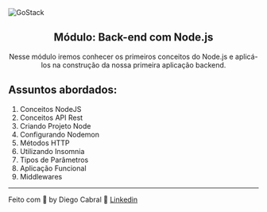 <img alt="GoStack" src="https://storage.googleapis.com/golden-wind/bootcamp-gostack/header-desafios.png" />

<h2 align="center">
  Módulo: Back-end com Node.js
</h2>

<p align="center">Nesse módulo iremos conhecer os primeiros conceitos do Node.js e aplicá-los na construção da nossa primeira aplicação backend.</blockquote>

## Assuntos abordados:

1. Conceitos NodeJS
2. Conceitos API Rest
3. Criando Projeto Node
4. Configurando Nodemon
5. Métodos HTTP
6. Utilizando Insomnia
7. Tipos de Parâmetros
8. Aplicação Funcional
9. Middlewares

---

Feito com 💜 by Diego Cabral :wave: [Linkedin](https://www.linkedin.com/in/diego-pg-cabral/)